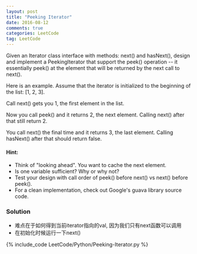 ```yaml
---
layout: post
title: "Peeking Iterator"
date: 2016-08-12
comments: true
categories: LeetCode
tag: LeetCode
---
```



Given an Iterator class interface with methods: next() and hasNext(), design and implement a PeekingIterator that support the peek() operation -- it essentially peek() at the element that will be returned by the next call to next().

Here is an example. Assume that the iterator is initialized to the beginning of the list: [1, 2, 3].

Call next() gets you 1, the first element in the list.

Now you call peek() and it returns 2, the next element. Calling next() after that still return 2.

You call next() the final time and it returns 3, the last element. Calling hasNext() after that should return false.

#### Hint:

* Think of "looking ahead". You want to cache the next element.
* Is one variable sufficient? Why or why not?
* Test your design with call order of peek() before next() vs next() before peek().
* For a clean implementation, check out Google's guava library source code.

<!--more-->
### Solution
* 难点在于如何得到当前iterator指向的val, 因为我们只有next函数可以调用
* 在初始化时候运行一下next()

{% include_code LeetCode/Python/Peeking-Iterator.py %}
